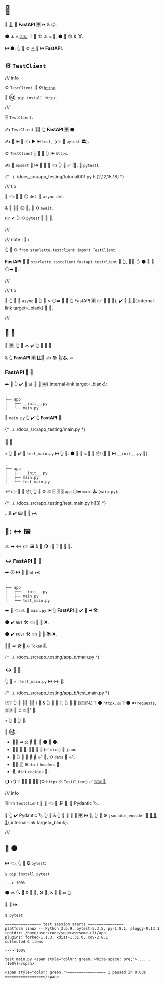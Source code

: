 # 🔬

👏 <a href="https://www.starlette.io/testclient/" class="external-link" target="_blank">💃</a>, 🔬 **FastAPI** 🈸 ⏩ &amp; 😌.

⚫️ ⚓️ 🔛 <a href="https://www.python-httpx.org" class="external-link" target="_blank">🇸🇲</a>, ❔ 🔄 🏗 ⚓️ 🔛 📨, ⚫️ 📶 😰 &amp; 🏋️.

⏮️ ⚫️, 👆 💪 ⚙️ <a href="https://docs.pytest.org/" class="external-link" target="_blank">✳</a> 🔗 ⏮️ **FastAPI**.

## ⚙️ `TestClient`

/// info

⚙️ `TestClient`, 🥇 ❎ <a href="https://www.python-httpx.org" class="external-link" target="_blank">`httpx`</a>.

🤶 Ⓜ. `pip install httpx`.

///

🗄 `TestClient`.

✍ `TestClient` 🚶‍♀️ 👆 **FastAPI** 🈸 ⚫️.

✍ 🔢 ⏮️ 📛 👈 ▶️ ⏮️ `test_` (👉 🐩 `pytest` 🏛).

⚙️ `TestClient` 🎚 🎏 🌌 👆 ⏮️ `httpx`.

✍ 🙅 `assert` 📄 ⏮️ 🐩 🐍 🧬 👈 👆 💪 ✅ (🔄, 🐩 `pytest`).

{* ../../docs_src/app_testing/tutorial001.py hl[2,12,15:18] *}

/// tip

👀 👈 🔬 🔢 😐 `def`, 🚫 `async def`.

 &amp; 🤙 👩‍💻 😐 🤙, 🚫 ⚙️ `await`.

👉 ✔ 👆 ⚙️ `pytest` 🔗 🍵 🤢.

///

/// note | 📡 ℹ

👆 💪 ⚙️ `from starlette.testclient import TestClient`.

**FastAPI** 🚚 🎏 `starlette.testclient` `fastapi.testclient` 🏪 👆, 👩‍💻. ✋️ ⚫️ 👟 🔗 ⚪️➡️ 💃.

///

/// tip

🚥 👆 💚 🤙 `async` 🔢 👆 💯 ↖️ ⚪️➡️ 📨 📨 👆 FastAPI 🈸 (✅ 🔁 💽 🔢), ✔️ 👀 [🔁 💯](../advanced/async-tests.md){.internal-link target=_blank} 🏧 🔰.

///

## 🎏 💯

🎰 🈸, 👆 🎲 🔜 ✔️ 👆 💯 🎏 📁.

&amp; 👆 **FastAPI** 🈸 5️⃣📆 ✍ 📚 📁/🕹, ♒️.

### **FastAPI** 📱 📁

➡️ 💬 👆 ✔️ 📁 📊 🔬 [🦏 🈸](bigger-applications.md){.internal-link target=_blank}:

```
.
├── app
│   ├── __init__.py
│   └── main.py
```

📁 `main.py` 👆 ✔️ 👆 **FastAPI** 📱:


{* ../../docs_src/app_testing/main.py *}

### 🔬 📁

⤴️ 👆 💪 ✔️ 📁 `test_main.py` ⏮️ 👆 💯. ⚫️ 💪 🖖 🔛 🎏 🐍 📦 (🎏 📁 ⏮️ `__init__.py` 📁):

``` hl_lines="5"
.
├── app
│   ├── __init__.py
│   ├── main.py
│   └── test_main.py
```

↩️ 👉 📁 🎏 📦, 👆 💪 ⚙️ ⚖ 🗄 🗄 🎚 `app` ⚪️➡️ `main` 🕹 (`main.py`):

{* ../../docs_src/app_testing/test_main.py hl[3] *}

...&amp; ✔️ 📟 💯 💖 ⏭.

## 🔬: ↔ 🖼

🔜 ➡️ ↔ 👉 🖼 &amp; 🚮 🌖 ℹ 👀 ❔ 💯 🎏 🍕.

### ↔ **FastAPI** 📱 📁

➡️ 😣 ⏮️ 🎏 📁 📊 ⏭:

```
.
├── app
│   ├── __init__.py
│   ├── main.py
│   └── test_main.py
```

➡️ 💬 👈 🔜 📁 `main.py` ⏮️ 👆 **FastAPI** 📱 ✔️ 🎏 **➡ 🛠️**.

⚫️ ✔️ `GET` 🛠️ 👈 💪 📨 ❌.

⚫️ ✔️ `POST` 🛠️ 👈 💪 📨 📚 ❌.

👯‍♂️ *➡ 🛠️* 🚚 `X-Token` 🎚.

{* ../../docs_src/app_testing/app_b/main.py *}

### ↔ 🔬 📁

👆 💪 ⤴️ ℹ `test_main.py` ⏮️ ↔ 💯:

{* ../../docs_src/app_testing/app_b/test_main.py *}

🕐❔ 👆 💪 👩‍💻 🚶‍♀️ ℹ 📨 &amp; 👆 🚫 💭 ❔, 👆 💪 🔎 (🇺🇸🔍) ❔ ⚫️ `httpx`, ⚖️ ❔ ⚫️ ⏮️ `requests`, 🇸🇲 🔧 ⚓️ 🔛 📨' 🔧.

⤴️ 👆 🎏 👆 💯.

🤶 Ⓜ.:

* 🚶‍♀️ *➡* ⚖️ *🔢* 🔢, 🚮 ⚫️ 📛 ⚫️.
* 🚶‍♀️ 🎻 💪, 🚶‍♀️ 🐍 🎚 (✅ `dict`) 🔢 `json`.
* 🚥 👆 💪 📨 *📨 💽* ↩️ 🎻, ⚙️ `data` 🔢 ↩️.
* 🚶‍♀️ *🎚*, ⚙️ `dict` `headers` 🔢.
*  *🍪*, `dict` `cookies` 🔢.

🌖 ℹ 🔃 ❔ 🚶‍♀️ 💽 👩‍💻 (⚙️ `httpx` ⚖️ `TestClient`) ✅ <a href="https://www.python-httpx.org" class="external-link" target="_blank">🇸🇲 🧾</a>.

/// info

🗒 👈 `TestClient` 📨 💽 👈 💪 🗜 🎻, 🚫 Pydantic 🏷.

🚥 👆 ✔️ Pydantic 🏷 👆 💯 &amp; 👆 💚 📨 🚮 💽 🈸 ⏮️ 🔬, 👆 💪 ⚙️ `jsonable_encoder` 🔬 [🎻 🔗 🔢](encoder.md){.internal-link target=_blank}.

///

## 🏃 ⚫️

⏮️ 👈, 👆 💪 ❎ `pytest`:

<div class="termy">

```console
$ pip install pytest

---> 100%
```

</div>

⚫️ 🔜 🔍 📁 &amp; 💯 🔁, 🛠️ 👫, &amp; 📄 🏁 🔙 👆.

🏃 💯 ⏮️:

<div class="termy">

```console
$ pytest

================ test session starts ================
platform linux -- Python 3.6.9, pytest-5.3.5, py-1.8.1, pluggy-0.13.1
rootdir: /home/user/code/superawesome-cli/app
plugins: forked-1.1.3, xdist-1.31.0, cov-2.8.1
collected 6 items

---> 100%

test_main.py <span style="color: green; white-space: pre;">......                            [100%]</span>

<span style="color: green;">================= 1 passed in 0.03s =================</span>
```

</div>
